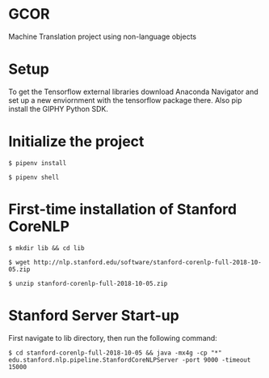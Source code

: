 # GCOR
Machine Translation project using non-language objects 

# Setup
To get the Tensorflow external libraries download Anaconda Navigator and set up a new enviornment with the tensorflow package there. Also pip install the GIPHY Python SDK.

# Initialize the project
```
$ pipenv install

$ pipenv shell
```

# First-time installation of Stanford CoreNLP
```
$ mkdir lib && cd lib

$ wget http://nlp.stanford.edu/software/stanford-corenlp-full-2018-10-05.zip

$ unzip stanford-corenlp-full-2018-10-05.zip
```
# Stanford Server Start-up
First navigate to lib directory, then run the following command:
```
$ cd stanford-corenlp-full-2018-10-05 && java -mx4g -cp "*" edu.stanford.nlp.pipeline.StanfordCoreNLPServer -port 9000 -timeout 15000
```